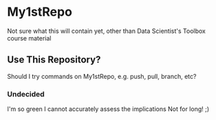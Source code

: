 # My1stRepo
Not sure what this will contain yet, other than Data Scientist's Toolbox course material
## Use This Repository?
Should I try commands on My1stRepo, e.g. push, pull, branch, etc?
### Undecided
I'm so green I cannot accurately assess the implications
Not for long! ;)
